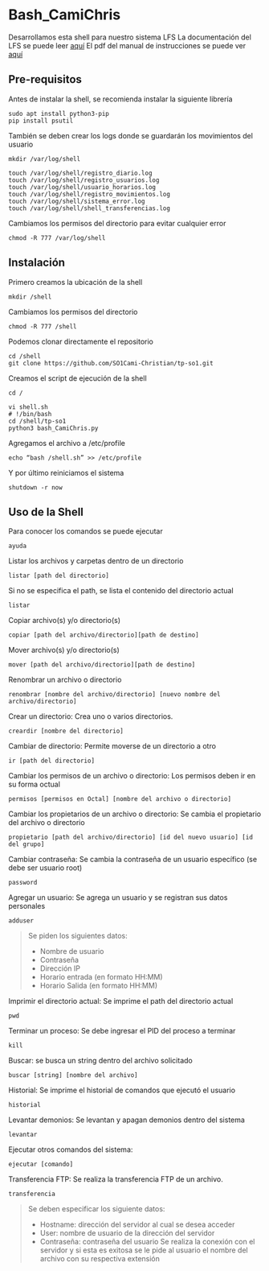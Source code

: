 # Bash_CamiChris

Desarrollamos esta shell para nuestro sistema LFS 
La documentación del LFS se puede leer [aquí](https://drive.google.com/file/d/19v0TT7eucYRGho_KtLao71PmBHS32aAh/view?usp=sharing)
El pdf del manual de instrucciones se puede ver [aquí](https://drive.google.com/file/d/1-gOU7tg9mlGrJXEG5-KnSH_Ih2hLkoqb/view?usp=sharing)


##  Pre-requisitos
Antes de instalar la shell, se recomienda instalar la siguiente librería

    sudo apt install python3-pip
    pip install psutil

También se deben crear los logs donde se guardarán los movimientos del usuario

    mkdir /var/log/shell
    
    touch /var/log/shell/registro_diario.log
    touch /var/log/shell/registro_usuarios.log
    touch /var/log/shell/usuario_horarios.log
    touch /var/log/shell/registro_movimientos.log
    touch /var/log/shell/sistema_error.log
    touch /var/log/shell/shell_transferencias.log
Cambiamos los permisos del directorio para evitar cualquier error

    chmod -R 777 /var/log/shell

## Instalación

Primero creamos la ubicación de la shell

    mkdir /shell
Cambiamos los permisos del directorio

    chmod -R 777 /shell
Podemos clonar directamente el repositorio

    cd /shell
    git clone https://github.com/SO1Cami-Christian/tp-so1.git

Creamos el script de ejecución de la shell

    cd /
    
    vi shell.sh
    # !/bin/bash
    cd /shell/tp-so1
    python3 bash_CamiChris.py

Agregamos el archivo a /etc/profile

    echo “bash /shell.sh” >> /etc/profile

Y por último reiniciamos el sistema

    shutdown -r now




## Uso de la Shell

Para conocer los comandos se puede ejecutar

    ayuda

Listar los archivos y carpetas dentro de un directorio

    listar [path del directorio]
 Si no se especifica el path, se lista el contenido del directorio actual
 

    listar
   Copiar archivo(s) y/o directorio(s) 
   

    copiar [path del archivo/directorio][path de destino]
   Mover archivo(s) y/o directorio(s)
   

    mover [path del archivo/directorio][path de destino]
   Renombrar un archivo o directorio
   

    renombrar [nombre del archivo/directorio] [nuevo nombre del archivo/directorio]

 Crear un directorio: Crea uno o varios directorios.

    creardir [nombre del directorio]

 Cambiar de directorio: Permite moverse de un directorio a otro
    
    ir [path del directorio]
  
Cambiar los permisos de un archivo o directorio: Los permisos deben ir en su forma octual
    

    permisos [permisos en Octal] [nombre del archivo o directorio]

Cambiar los propietarios de un archivo o directorio: Se cambia el propietario del archivo o directorio
    

    propietario [path del archivo/directorio] [id del nuevo usuario] [id del grupo]

Cambiar contraseña: Se cambia la contraseña de un usuario específico (se debe ser usuario root)
    

    password

Agregar un usuario: Se agrega un usuario y se registran sus datos personales
    

    adduser


> Se piden los siguientes datos:
> - Nombre de usuario
> -   Contraseña
> -   Dirección IP
> -   Horario entrada (en formato HH:MM)
> -   Horario Salida (en formato HH:MM)

Imprimir el directorio actual: Se imprime el path del directorio actual
    

    pwd

Terminar un proceso: Se debe ingresar el PID del proceso a terminar
    

    kill

Buscar: se busca un string dentro del archivo solicitado
    

    buscar [string] [nombre del archivo]

Historial: Se imprime el historial de comandos que ejecutó el usuario
    

    historial

Levantar demonios: Se levantan y apagan demonios dentro del sistema
    

    levantar

Ejecutar otros comandos del sistema:
    

    ejecutar [comando]

Transferencia FTP: Se realiza la transferencia FTP de un archivo.
    

    transferencia

> Se deben especificar los siguiente datos:
> -   Hostname: dirección del servidor al cual se desea acceder
> -   User: nombre de usuario de la dirección del servidor
> -   Contraseña: contraseña del usuario
> Se realiza la conexión con el servidor y si esta es exitosa se le pide al usuario el nombre del archivo con su respectiva extensión


    

    

    




